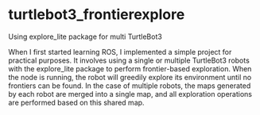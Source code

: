 # turtlebot3_frontierexplore
Using explore_lite package for multi TurtleBot3

When I first started learning ROS, I implemented a simple project for practical purposes. 
It involves using a single or multiple TurtleBot3 robots with the explore_lite package to perform frontier-based exploration. 
When the node is running, the robot will greedily explore its environment until no frontiers can be found. 
In the case of multiple robots, the maps generated by each robot are merged into a single map, and all exploration operations are performed based on this shared map.




